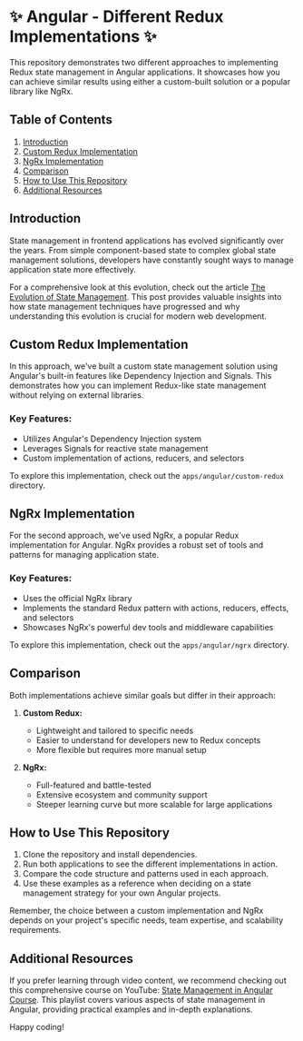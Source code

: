 # ✨ Angular - Different Redux Implementations ✨

This repository demonstrates two different approaches to implementing Redux state management in Angular applications. It showcases how you can achieve similar results using either a custom-built solution or a popular library like NgRx.

## Table of Contents
1. [Introduction](#introduction)
2. [Custom Redux Implementation](#custom-redux-implementation)
3. [NgRx Implementation](#ngrx-implementation)
4. [Comparison](#comparison)
5. [How to Use This Repository](#how-to-use-this-repository)
6. [Additional Resources](#additional-resources)

## Introduction

State management in frontend applications has evolved significantly over the years. From simple component-based state to complex global state management solutions, developers have constantly sought ways to manage application state more effectively.

For a comprehensive look at this evolution, check out the article [The Evolution of State Management](https://www.codigotipado.com/p/the-evolution-of-state-management). This post provides valuable insights into how state management techniques have progressed and why understanding this evolution is crucial for modern web development.

## Custom Redux Implementation

In this approach, we've built a custom state management solution using Angular's built-in features like Dependency Injection and Signals. This demonstrates how you can implement Redux-like state management without relying on external libraries.

### Key Features:
- Utilizes Angular's Dependency Injection system
- Leverages Signals for reactive state management
- Custom implementation of actions, reducers, and selectors

To explore this implementation, check out the `apps/angular/custom-redux` directory.

## NgRx Implementation

For the second approach, we've used NgRx, a popular Redux implementation for Angular. NgRx provides a robust set of tools and patterns for managing application state.

### Key Features:
- Uses the official NgRx library
- Implements the standard Redux pattern with actions, reducers, effects, and selectors
- Showcases NgRx's powerful dev tools and middleware capabilities

To explore this implementation, check out the `apps/angular/ngrx` directory.

## Comparison

Both implementations achieve similar goals but differ in their approach:

1. **Custom Redux:**
   - Lightweight and tailored to specific needs
   - Easier to understand for developers new to Redux concepts
   - More flexible but requires more manual setup

2. **NgRx:**
   - Full-featured and battle-tested
   - Extensive ecosystem and community support
   - Steeper learning curve but more scalable for large applications

## How to Use This Repository

1. Clone the repository and install dependencies.
2. Run both applications to see the different implementations in action.
3. Compare the code structure and patterns used in each approach.
4. Use these examples as a reference when deciding on a state management strategy for your own Angular projects.

Remember, the choice between a custom implementation and NgRx depends on your project's specific needs, team expertise, and scalability requirements.

## Additional Resources

If you prefer learning through video content, we recommend checking out this comprehensive course on YouTube: [State Management in Angular Course](https://www.youtube.com/playlist?list=PL0vmzAb282FhgSkMo5avnuRrpzdVvxDYo). This playlist covers various aspects of state management in Angular, providing practical examples and in-depth explanations.

Happy coding!
